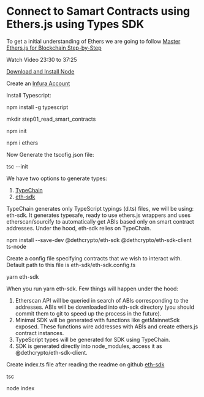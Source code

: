 # Connect to Samart Contracts using Ethers.js using Types SDK

To get a initial understanding of Ethers we are going to follow [Master Ethers.js for Blockchain Step-by-Step](https://www.youtube.com/watch?v=yk7nVp5HTCk)

Watch Video 23:30 to 37:25

[Download and Install Node](https://nodejs.org/en/download/)

Create an [Infura Account](https://infura.io/)

Install Typescript:

npm install -g typescript 

mkdir step01_read_smart_contracts

npm init

npm i ethers

Now Generate the tscofig.json file:

tsc --init

We have two options to generate types:

1. [TypeChain](https://github.com/dethcrypto/TypeChain)
2. [eth-sdk](https://github.com/dethcrypto/eth-sdk)

TypeChain generates only TypeScript typings (d.ts) files, we will be using: eth-sdk. It generates typesafe, ready to use ethers.js wrappers and uses etherscan/sourcify to automatically get ABIs based only on smart contract addresses. Under the hood, eth-sdk relies on TypeChain.

npm install --save-dev @dethcrypto/eth-sdk @dethcrypto/eth-sdk-client ts-node

Create a config file specifying contracts that we wish to interact with. Default path to this file is eth-sdk/eth-sdk.config.ts

yarn eth-sdk

When you run yarn eth-sdk. Few things will happen under the hood:

1. Etherscan API will be queried in search of ABIs corresponding to the addresses. ABIs will be downloaded into eth-sdk directory (you should commit them to git to speed up the process in the future).
2. Minimal SDK will be generated with functions like getMainnetSdk exposed. These functions wire addresses with ABIs and create ethers.js contract instances.
3. TypeScript types will be generated for SDK using TypeChain.
4. SDK is generated directly into node_modules, access it as @dethcrypto/eth-sdk-client.


Create index.ts file after reading the readme on github [eth-sdk](https://github.com/dethcrypto/eth-sdk)

tsc

node index

